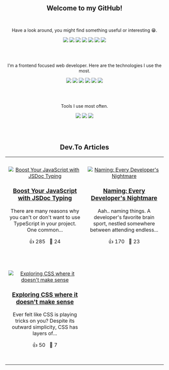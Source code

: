 
<div align="center">
<h2>Welcome to my GitHub!</h2>
<br>

Have a look around, you might find something useful or interesting 😁.

<a href="https://dev.to/samuel-braun"><img src="https://img.shields.io/badge/dev.to-0A0A0A?style=for-the-badge&logo=devdotto&logoColor=white"></a>
<a href="https://www.webry.com/"><img src="https://img.shields.io/badge/Webry.com-1E1E1E?style=for-the-badge&logo=blog&logoColor=white"></a>
<a href="https://www.linkedin.com/in/samuel-braun/"><img src="https://img.shields.io/badge/LinkedIn-0077B5?style=for-the-badge&logo=linkedin&logoColor=white"></a>
<a href="https://bitbucket.org/samuel-braun/"><img src="https://img.shields.io/badge/Bitbucket-0747a6?style=for-the-badge&logo=bitbucket&logoColor=white"></a>
<a href="https://gitlab.com/braunsa/"><img src="https://img.shields.io/badge/GitLab-eb452a?style=for-the-badge&logo=gitlab&logoColor=white"></a>
<a href="https://ko-fi.com/samuelbraun"><img src="https://img.shields.io/badge/Ko--fi-F16061?style=for-the-badge&logo=ko-fi&logoColor=white"></a>
<a href="https://open.spotify.com/user/office.samigo.a"><img src="https://img.shields.io/badge/Spotify-16a349?&style=for-the-badge&logo=spotify&logoColor=white"></a>

<br>&nbsp;

I'm a frontend focused web developer. Here are the technologies I use the most.

<img src="https://img.shields.io/badge/HTML5-E34F26?style=for-the-badge&logo=html5&logoColor=white">
<img src="https://img.shields.io/badge/CSS3-1572B6?style=for-the-badge&logo=css3&logoColor=white">
<img src="https://img.shields.io/badge/JavaScript-323330?style=for-the-badge&logo=javascript&logoColor=F7DF1E">
<img src="https://img.shields.io/badge/TypeScript-007ACC?style=for-the-badge&logo=typescript&logoColor=white">
<img src="https://img.shields.io/badge/Vue.js-35495E?style=for-the-badge&logo=vue.js&logoColor=4FC08D">
<img src="https://img.shields.io/badge/Tailwind-2682ab?style=for-the-badge&logo=tailwind-css&logoColor=white">

<br>&nbsp;

Tools I use most often.

<img src="https://img.shields.io/badge/Vercel-000000?style=for-the-badge&logo=vercel&logoColor=white">
<img src="https://img.shields.io/badge/Figma-F24E1E?style=for-the-badge&logo=figma&logoColor=white">
<img src="https://img.shields.io/badge/Notion-000000?style=for-the-badge&logo=notion&logoColor=white">

&nbsp;<br>&nbsp;

<h2>Dev.To Articles</h2>
<table style="border-collapse: collapse; width: 100%;">
<tr style="border: none;">

<td align="center" width="50%" style="border: none; padding: 10px;">
	&nbsp;<br>
	<a href="https://dev.to/samuel-braun/boost-your-javascript-with-jsdoc-typing-3hb3">
		<img src="https://media.dev.to/cdn-cgi/image/width=1000,height=420,fit=cover,gravity=auto,format=auto/https%3A%2F%2Fdev-to-uploads.s3.amazonaws.com%2Fuploads%2Farticles%2F7asfrwpndkv5yjpz6f8q.jpg" alt="Boost Your JavaScript with JSDoc Typing" style="max-width:100%;">
	</a>
	<h3><a href="https://dev.to/samuel-braun/boost-your-javascript-with-jsdoc-typing-3hb3">Boost Your JavaScript with JSDoc Typing</a></h3>
	<p>There are many reasons why you can't or don't want to use TypeScript in your project. One common...</p>
	<p>👍 285 &nbsp; 💬 24</p>
	&nbsp;<br>
</td>
	
<td align="center" width="50%" style="border: none; padding: 10px;">
	&nbsp;<br>
	<a href="https://dev.to/samuel-braun/naming-every-developers-nightmare-3ge8">
		<img src="https://media.dev.to/cdn-cgi/image/width=1000,height=420,fit=cover,gravity=auto,format=auto/https%3A%2F%2Fdev-to-uploads.s3.amazonaws.com%2Fuploads%2Farticles%2Fzh7jrbp60rcgo5l6u3ok.jpg" alt="Naming: Every Developer's Nightmare" style="max-width:100%;">
	</a>
	<h3><a href="https://dev.to/samuel-braun/naming-every-developers-nightmare-3ge8">Naming: Every Developer's Nightmare</a></h3>
	<p>Aah.. naming things. A developer's favorite brain sport, nestled somewhere between attending endless...</p>
	<p>👍 170 &nbsp; 💬 23</p>
	&nbsp;<br>
</td>
	</tr>
<tr style="border: none;">

<td align="center" width="50%" style="border: none; padding: 10px;">
	&nbsp;<br>
	<a href="https://dev.to/samuel-braun/exploring-css-where-it-doesnt-make-sense-417k">
		<img src="https://media.dev.to/cdn-cgi/image/width=1000,height=420,fit=cover,gravity=auto,format=auto/https%3A%2F%2Fdev-to-uploads.s3.amazonaws.com%2Fuploads%2Farticles%2Fala6ndbyxfdl5i7bf988.png" alt="Exploring CSS where it doesn't make sense" style="max-width:100%;">
	</a>
	<h3><a href="https://dev.to/samuel-braun/exploring-css-where-it-doesnt-make-sense-417k">Exploring CSS where it doesn't make sense</a></h3>
	<p>Ever felt like CSS is playing tricks on you? Despite its outward simplicity, CSS has layers of...</p>
	<p>👍 50 &nbsp; 💬 7</p>
	&nbsp;<br>
</td>
	</tr>
</table>


&nbsp;<br>&nbsp;
